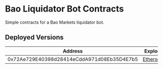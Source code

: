 # Bao Liquidator Bot Contracts

Simple contracts for a Bao Markets liquidator bot.

## Deployed Versions

| Address                                    | Explorer                                                                             |
|--------------------------------------------|--------------------------------------------------------------------------------------|
| 0x72Ae729E40398d28414eCddA971d08Eb35D4E7b5 | [Etherscan](https://etherscan.io/address/0x72Ae729E40398d28414eCddA971d08Eb35D4E7b5) |